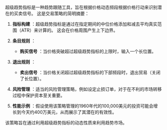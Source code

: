 超级趋势指标是一种趋势跟随工具，旨在根据价格动态频段根据价格行动来识别潜在的买卖信号。 这是交易策略的简明摘要：

1. **指标构建** ：超级趋势指标是通过在指定期间的中位价格添加和减去平均真实范围（ATR）来计算的。 这会在价格周围产生上下边界。

2. **条目规则** ：
   - **购买信号** ：当价格突破超过超级趋势指标的上限时，输入一个长位置。
   
3. **退出规则** ：
   - **卖出信号** ：当价格关闭超过超级趋势指标的下部频段时，退出贸易（关闭了长位置）。

4. **风险管理** ：适当的风险管理策略，例如设定止损订单，对于在不利的市场转移过程中保护资本至关重要。

5. **性能示例** ：假设使用该策略管理的1960年代的100,000美元的投资可能会增长到今天约400万美元，从而展示了其潜在的有效性。

该策略旨在通过利用超级趋势指标的动态性质来利用趋势市场。